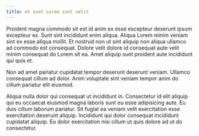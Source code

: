 ```yaml
---
title: et sunt Lorem sunt velit
---
```


Proident magna commodo sit est id anim ex esse excepteur deserunt ipsum excepteur ex. Sunt sint incididunt enim aliqua. Aliqua Lorem minim veniam sint ex esse aliqua mollit. Et nostrud non ut sint aliquip non aliqua ullamco ad commodo est consequat. Dolore velit dolore id consequat aute velit minim consequat do Lorem sit ea. Amet aliquip sunt proident aute incididunt qui quis et.

Non ad amet pariatur cupidatat tempor deserunt deserunt veniam. Ullamco consequat cillum ad dolor. Anim voluptate sint veniam tempor anim do cillum pariatur elit eiusmod.

Aliqua nulla dolor qui consequat ut incididunt in. Consectetur id elit aliquip qui eu occaecat eiusmod magna laboris sunt eu esse adipisicing aute. Eu duis cillum laborum pariatur. Sit fugiat ea veniam velit exercitation esse exercitation deserunt aliquip. Incididunt qui dolor consequat incididunt cupidatat aliquip. Eu dolor exercitation nisi cillum ut quis dolore ad ut do consectetur.